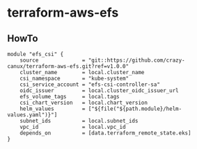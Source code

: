 # terraform-aws-efs


## HowTo

    module "efs_csi" {
        source              = "git::https://github.com/crazy-canux/terraform-aws-efs.git?ref=v1.0.0"
        cluster_name        = local.cluster_name
        csi_namespace       = "kube-system"
        csi_service_account = "efs-csi-controller-sa"
        oidc_issuer         = local.cluster_oidc_issuer_url
        efs_volume_tags     = local.tags
        csi_chart_version   = local.chart_version
        helm_values         = ["${file("${path.module}/helm-values.yaml")}"]
        subnet_ids          = local.subnet_ids
        vpc_id              = local.vpc_id
        depends_on          = [data.terraform_remote_state.eks]
    }